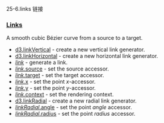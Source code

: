25-6.links 链接

### [](https://github.com/d3/d3/blob/main/API.md#links)[Links](https://github.com/d3/d3-shape/blob/v3.0.1/README.md#links)

A smooth cubic Bézier curve from a source to a target.

-   [d3.linkVertical](https://github.com/d3/d3-shape/blob/v3.0.1/README.md#linkVertical) - create a new vertical link generator.
-   [d3.linkHorizontal](https://github.com/d3/d3-shape/blob/v3.0.1/README.md#linkHorizontal) - create a new horizontal link generator.
-   [*link*](https://github.com/d3/d3-shape/blob/v3.0.1/README.md#_link) - generate a link.
-   [*link*.source](https://github.com/d3/d3-shape/blob/v3.0.1/README.md#link_source) - set the source accessor.
-   [*link*.target](https://github.com/d3/d3-shape/blob/v3.0.1/README.md#link_target) - set the target accessor.
-   [*link*.x](https://github.com/d3/d3-shape/blob/v3.0.1/README.md#link_x) - set the point *x*-accessor.
-   [*link*.y](https://github.com/d3/d3-shape/blob/v3.0.1/README.md#link_y) - set the point *y*-accessor.
-   [*link*.context](https://github.com/d3/d3-shape/blob/v3.0.1/README.md#link_context) - set the rendering context.
-   [d3.linkRadial](https://github.com/d3/d3-shape/blob/v3.0.1/README.md#linkRadial) - create a new radial link generator.
-   [*linkRadial*.angle](https://github.com/d3/d3-shape/blob/v3.0.1/README.md#linkRadial_angle) - set the point *angle* accessor.
-   [*linkRadial*.radius](https://github.com/d3/d3-shape/blob/v3.0.1/README.md#linkRadial_radius) - set the point *radius* accessor.